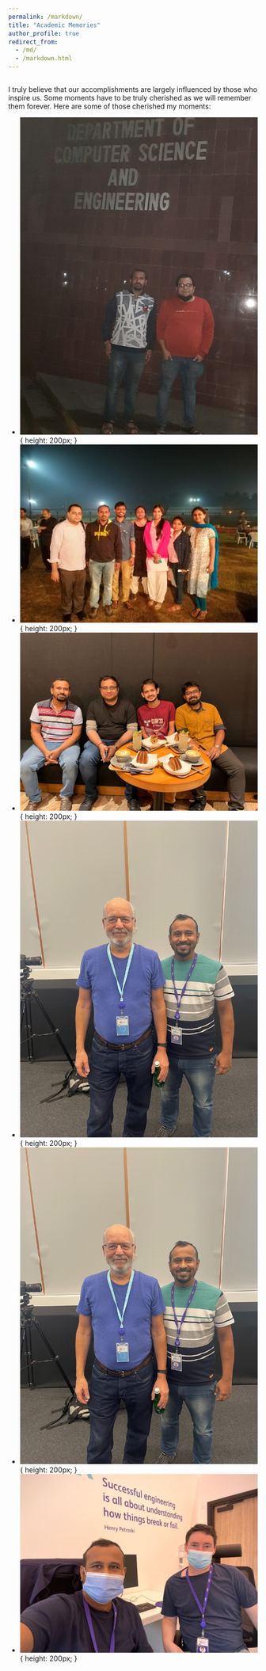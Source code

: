 ```yaml
---
permalink: /markdown/
title: "Academic Memories"
author_profile: true
redirect_from: 
  - /md/
  - /markdown.html
---
```


## 
I truly believe that our accomplishments are largely influenced by those who inspire us. Some moments have to be truly cherished as we will remember them forever. Here are some of those  cherished my moments:


* ![Here is a picture with my supervisor, Prof. Rajat Subhra Chakraborty, after my PhD defense. Apologies for the low image quality. ](../images/AfterDefenseMoment.jpeg) { height: 200px; }
* ![A picture with the team from SEAL (Secured Embedded Architecture Lab) after winning second prize in CSAW Embedded Security Competetion 2017 in IIT Kanpur ](../images/withCSAWteam.jpeg){ height: 200px; }
* ![A picture with the Prof. Debdeep Mukhopadhyay Sir at NYU, Abu dhabi ](../images/WithDMSir_NYU.jpeg){ height: 200px; }
* ![A picture with the Prof. Adi Shamir at TII, Abu dhabi ](../images/WithAdiShamir.png){ height: 200px; }
* ![A picture with the Prof. Andrew NG  at NeurIPS 2023, New Orleans, USA ](../images/WithAdiShamir.png){ height: 200px; }
* ![A picture with the Jeroen Devaulx  at TII, Abu dhabi ](../images/WithJeroenDevalaux.jpeg){ height: 200px; }
  
